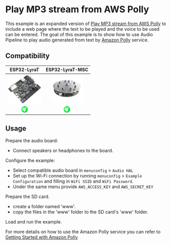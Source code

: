 # Play MP3 stream from AWS Polly

This example is an expanded version of [Play MP3 stream from AWS Polly](https://github.com/espressif/esp-adf/tree/master/examples/cloud_services/pipeline_aws_polly_mp3)
to include a web page where the text to be played and the voice to be used can be entered.
The goal of this example is to show how to use Audio Pipeline to play audio generated from text by [Amazon Polly](https://aws.amazon.com/polly/) service.


## Compatibility

| ESP32-LyraT | ESP32-LyraT-MSC |
|:-----------:|:---------------:|
| [![alt text](images/esp32-lyrat-v4.2-side-small.jpg "ESP32-LyraT")](https://docs.espressif.com/projects/esp-adf/en/latest/get-started/get-started-esp32-lyrat.html) | [![alt text](images/esp32-lyratd-msc-v2.2-small.jpg "ESP32-LyraTD-MSC")](https://docs.espressif.com/projects/esp-adf/en/latest/get-started/get-started-esp32-lyratd-msc.html) |
| ![alt text](images/yes-button.png "Compatible") | ![alt text](images/yes-button.png "Compatible") |

## Usage

Prepare the audio board:

- Connect speakers or headphones to the board. 

Configure the example:

- Select compatible audio board in `menuconfig` > `Audio HAL`
- Set up the Wi-Fi connection by running `menuconfig` > `Example Configuration` and filling in `WiFi SSID` and `WiFi Password`.
- Under the same menu provide `AWS_ACCESS_KEY` and `AWS_SECRET_KEY`

Prepare the SD card.
- create a folder named 'www'.
- copy the files in the 'www' folder to the SD card's 'www' folder.

Load and run the example.

For more details on how to use the Amazon Polly service you can refer to [Getting Started with Amazon Polly](https://docs.aws.amazon.com/polly/latest/dg/getting-started.html)
